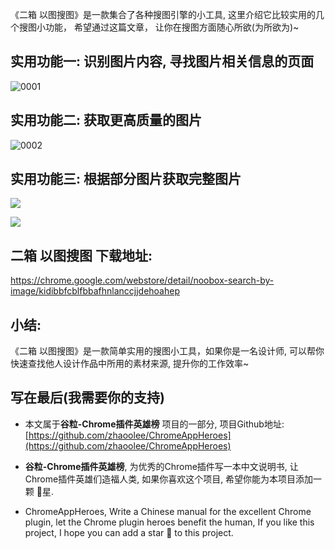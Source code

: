 《二箱 以图搜图》是一款集合了各种搜图引擎的小工具,  这里介绍它比较实用的几个搜图小功能， 希望通过这篇文章， 让你在搜图方面随心所欲(为所欲为)~

## 实用功能一: 识别图片内容, 寻找图片相关信息的页面
![0001](https://user-images.githubusercontent.com/15868458/61757068-93ce3880-adf1-11e9-8903-ebf313fb6098.gif)

## 实用功能二: 获取更高质量的图片

![0002](https://user-images.githubusercontent.com/15868458/61757094-ac3e5300-adf1-11e9-9e82-76a021aecb0f.gif)


## 实用功能三: 根据部分图片获取完整图片

![](https://user-images.githubusercontent.com/15868458/61838554-6f8b5e00-aebc-11e9-88e9-e6a2b8c10590.gif)


![](https://user-images.githubusercontent.com/15868458/61838270-15d66400-aebb-11e9-91d0-3c6a2045efc9.jpg)


## 二箱 以图搜图 下载地址:


https://chrome.google.com/webstore/detail/noobox-search-by-image/kidibbfcblfbbafhnlanccjjdehoahep



## 小结:
《二箱 以图搜图》是一款简单实用的搜图小工具，如果你是一名设计师, 可以帮你快速查找他人设计作品中所用的素材来源, 提升你的工作效率~





## 写在最后(我需要你的支持)

- 本文属于**谷粒-Chrome插件英雄榜** 项目的一部分, 项目Github地址: [https://github.com/zhaoolee/ChromeAppHeroes](https://github.com/zhaoolee/ChromeAppHeroes)

- **谷粒-Chrome插件英雄榜**, 为优秀的Chrome插件写一本中文说明书, 让Chrome插件英雄们造福人类, 如果你喜欢这个项目, 希望你能为本项目添加一颗 🌟星.

- ChromeAppHeroes, Write a Chinese manual for the excellent Chrome plugin, let the Chrome plugin heroes benefit the human, If you like this project, I hope you can add a star 🌟 to this project.